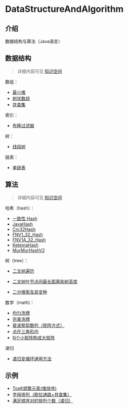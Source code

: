 # DataStructureAndAlgorithm

## 介绍
数据结构与算法（Java语言）

## 数据结构 
> 详细内容可见 [知识空间](https://xliuqq.github.io/blog_md/code_guide/data_structure/array.html)

数组：
- [最小堆](src/main/java/com/xliu/cs/ds/array/Heap.java)
- [树状数组](src/main/java/com/xliu/cs/ds/array/TreeArray.java)
- [并查集](src/main/java/com/xliu/cs/ds/array/UnionSet.java)

索引：
- [布隆过滤器](src/main/java/com/xliu/cs/ds/index/BloomFilter.java)

树：
- [线段树](src/main/java/com/xliu/cs/ds/tree/SegmentTree.java)

链表：
- [单链表](src/main/java/com/xliu/cs/ds/linkedlist/SingleLinkedList.java)


## 算法
> 详细内容可见 [知识空间](https://xliuqq.github.io/blog_md/code_guide/algs/common.html)

哈希（hash）：
  - [一致性 Hash](src/main/java/com/xliu/cs/algs/hash/ConsistentHash.java)
  - [JavaHash](src/main/java/com/xliu/cs/algs/hash/JavaHash.java)
  - [Crc32Hash](src/main/java/com/xliu/cs/algs/hash/Crc32Hash.java)
  - [FNV1_32_Hash](src/main/java/com/xliu/cs/algs/hash/FNV1_32_Hash.java)
  - [FNV1A_32_Hash](src/main/java/com/xliu/cs/algs/hash/FNV1A_32_Hash.java)
  - [KetemaHash](src/main/java/com/xliu/cs/algs/hash/KetamaHash.java)
  - [MurMurHashV2](src/main/java/com/xliu/cs/algs/hash/MurMurHashV2.java)

树（tree）：
- [二叉树遍历](src/main/java/com/xliu/cs/algs/tree/TraverseTree.java)
- [二叉树叶节点间最长距离和树高度](src/main/java/com/xliu/cs/algs/tree/MaxPathBetweenLeaf.java)

- [二分搜索及其变种](src/main/java/com/xliu/cs/algs/utils/BinarySearch.java)

数学（math)：
- [均匀洗牌](src/main/java/com/xliu/cs/algs/math/Shuffle.java)
- [完美洗牌](src/main/java/com/xliu/cs/algs/math/PerfectShuffle.java)
- [斐波那契数列（矩阵方式）](src/main/java/com/xliu/cs/algs/math/Fibonacci.java)
- [点在三角形内](src/main/java/com/xliu/cs/algs/math/PointInTriangle.java)
- [N个小矩阵构成大矩阵](src/main/java/com/xliu/cs/algs/math/PerfectRectangle.java)

递归
- [递归变循环通用方法](src/main/java/com/xliu/cs/algs/recursive/RecursiveToFor.java)

## 示例

- [TopK频繁元素(堆排序)](src/main/java/com/xliu/cs/example/TopKFrequent.java)
- [字母排列（欧拉通路+并查集）](src/main/java/com/xliu/cs/example/WordHeadTail.java)
- [满足顺序对的排列个数（递归）](src/main/java/com/xliu/cs/example/ArrayRestore.java)